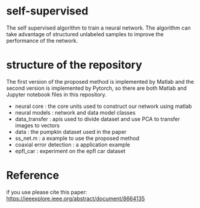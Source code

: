 # self-supervised
The self supervised algorithm to train a neural network. The algorithm can take advantage of structured unlabeled samples to improve the performance of the network.

# structure of the repository
The first version of the proposed method is implemented by Matlab and the second version is implemented by Pytorch, so there are both Matlab and Jupyter notebook files in this repository.

- neural core : the core units used to construct our network using matlab
- neural models : network and data model classes
- data_transfer : apis used to divide dataset and use PCA to transfer images to vectors
- data : the pumpkin dataset used in the paper
- ss_net.m : a example to use the proposed method
- coaxial error detection : a application example
- epfl_car : experiment on the epfl car dataset

# Reference
if you use 
please cite this paper: https://ieeexplore.ieee.org/abstract/document/8664135
